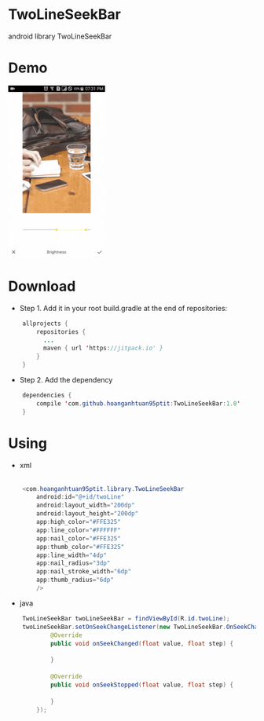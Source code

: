 # TwoLineSeekBar

android library TwoLineSeekBar

# Demo

<img src="/store/Gif1.gif">

# Download

* Step 1. Add it in your root build.gradle at the end of repositories:
```java
    allprojects {
        repositories {
          ...
          maven { url 'https://jitpack.io' }
        }
    }
```
* Step 2. Add the dependency
```java
    dependencies {
        compile 'com.github.hoanganhtuan95ptit:TwoLineSeekBar:1.0'
    }
```

# Using

* xml

```java
    
    <com.hoanganhtuan95ptit.library.TwoLineSeekBar
        android:id="@+id/twoLine"
        android:layout_width="200dp"
        android:layout_height="200dp"
        app:high_color="#FFE325"
        app:line_color="#FFFFFF"
        app:nail_color="#FFE325"
        app:thumb_color="#FFE325"
        app:line_width="4dp"
        app:nail_radius="3dp"
        app:nail_stroke_width="6dp"
        app:thumb_radius="6dp"
        />
```

* java

```java
    TwoLineSeekBar twoLineSeekBar = findViewById(R.id.twoLine);
    twoLineSeekBar.setOnSeekChangeListener(new TwoLineSeekBar.OnSeekChangeListener() {
            @Override
            public void onSeekChanged(float value, float step) {

            }

            @Override
            public void onSeekStopped(float value, float step) {

            }
        });
```


